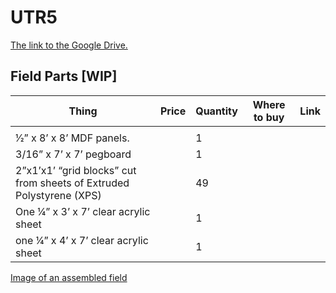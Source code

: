 # UTR5

[The link to the Google Drive.](https://drive.google.com/drive/folders/0B3CkMkwtokGCRW9SM05Hc056OWc)

## Field Parts [WIP]

[comment]: <> (Visit http://www.tablesgenerator.com/markdown_tables# to easily generate tables like the one below)
[comment]: <> (Be sure to copy the table data and "File" -> "Paste table data")

| Thing                                                                | Price | Quantity | Where to buy | Link |
|----------------------------------------------------------------------|-------|----------|--------------|------|
|                                                                      |       |          |              |      |
| 1⁄2” x 8’ x 8’ MDF panels.                                           |       | 1        |              |      |
| 3/16” x 7’ x 7’ pegboard                                             |       | 1        |              |      |
| 2”x1’x1’ “grid blocks” cut from sheets of Extruded Polystyrene (XPS) |       | 49       |              |      |
| One 1⁄4” x 3’ x 7’ clear acrylic sheet                               |       | 1        |              |      |
| one 1⁄4” x 4’ x 7’ clear acrylic sheet                               |       | 1        |              |      |

[Image of an assembled field](http://imgur.com/a/lrKux.jpg)
